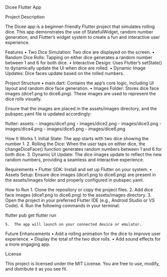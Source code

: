 Dicee Flutter App

Project Description

The Dicee app is a beginner-friendly Flutter project that simulates rolling dice. This app demonstrates the use of StatefulWidget, random number generation, and Flutter’s widget system to create a fun and interactive user experience.

Features
	•	Two Dice Simulation: Two dice are displayed on the screen.
	•	Random Dice Rolls: Tapping on either dice generates a random number between 1 and 6 for both dice.
	•	Interactive Design: Uses Flutter’s setState() to dynamically update the UI when dice are rolled.
	•	Dynamic Image Updates: Dice faces update based on the rolled numbers.

Project Structure
	•	main.dart: Contains the app’s core logic, including UI layout and random dice face generation.
	•	Images Folder: Stores dice face images (dice1.png to dice6.png). These images are used to represent the dice rolls visually.

Ensure that the images are placed in the assets/images directory, and the pubspec.yaml file is updated accordingly:

flutter:
  assets:
    - images/dice1.png
    - images/dice2.png
    - images/dice3.png
    - images/dice4.png
    - images/dice5.png
    - images/dice6.png

How It Works
	1.	Initial State: The app starts with two dice showing the number 1.
	2.	Rolling the Dice: When the user taps on either dice, the changeDiceFace() function generates random numbers between 1 and 6 for both dice.
	3.	Dynamic UI Update: The dice images update to reflect the new random numbers, providing a seamless and interactive experience.

Requirements
	•	Flutter SDK: Install and set up Flutter on your system.
	•	Assets Setup: Ensure dice images (dice1.png to dice6.png) are present in the assets/images folder and properly configured in pubspec.yaml.

How to Run
	1.	Clone the repository or copy the project files.
	2.	Add dice face images (dice1.png to dice6.png) to the assets/images directory.
	3.	Open the project in your preferred Flutter IDE (e.g., Android Studio or VS Code).
	4.	Run the following commands in your terminal:

flutter pub get
flutter run

	5.	The app will launch on your connected device or emulator.

Future Enhancements
	•	Add a rolling animation for the dice to improve user experience.
	•	Display the total of the two dice rolls.
	•	Add sound effects for a more engaging app.

License

This project is licensed under the MIT License. You are free to use, modify, and distribute it as you see fit.
